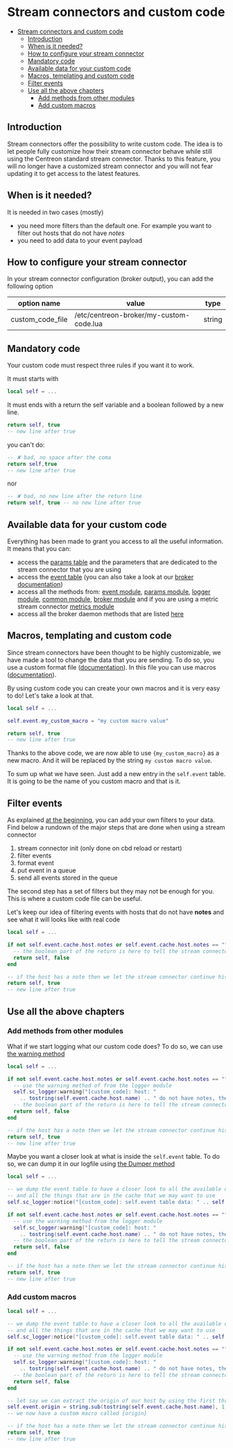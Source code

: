 # Stream connectors and custom code

- [Stream connectors and custom code](#stream-connectors-and-custom-code)
  - [Introduction](#introduction)
  - [When is it needed?](#when-is-it-needed)
  - [How to configure your stream connector](#how-to-configure-your-stream-connector)
  - [Mandatory code](#mandatory-code)
  - [Available data for your custom code](#available-data-for-your-custom-code)
  - [Macros, templating and custom code](#macros-templating-and-custom-code)
  - [Filter events](#filter-events)
  - [Use all the above chapters](#use-all-the-above-chapters)
    - [Add methods from other modules](#add-methods-from-other-modules)
    - [Add custom macros](#add-custom-macros)

## Introduction

Stream connectors offer the possibility to write custom code. The idea is to let people fully customize how their stream connector behave while still using the Centreon standard stream connector.
Thanks to this feature, you will no longer have a customized stream connector and you will not fear updating it to get access to the latest features.

## When is it needed?

It is needed in two cases (mostly)

- you need more filters than the default one. For example you want to filter out hosts that do not have *notes*
- you need to add data to your event payload

## How to configure your stream connector

In your stream connector configuration (broker output), you can add the following option

| option name      | value                                   | type   |
| ---------------- | --------------------------------------- | ------ |
| custom_code_file | /etc/centreon-broker/my-custom-code.lua | string |

## Mandatory code

Your custom code must respect three rules if you want it to work.

It must starts with

```lua
local self = ...
```

It must ends with a return the self variable and a boolean followed by a new line.

```lua
return self, true
-- new line after true
```

you can't do:

```lua
-- ✘ bad, no space after the coma
return self,true
-- new line after true
```

nor

```lua
-- ✘ bad, no new line after the return line
return self, true -- no new line after true
```

## Available data for your custom code

Everything has been made to grant you access to all the useful information. It means that you can:

- access the [params table](sc_param.md#default-parameters) and the parameters that are dedicated to the stream connector that you are using
- access the [event table](broker_data_structure.md) (you can also take a look at our [broker documentation](https://docs.centreon.com/docs/developer/developer-broker-mapping/))
- access all the methods from: [event module](sc_event.md), [params module](sc_param.md), [logger module](sc_logger.md), [common module](sc_common.md), [broker module](sc_broker.md) and if you are using a metric stream connector [metrics module](sc_metrics.md)
- access all the broker daemon methods that are listed [here](https://docs.centreon.com/docs/developer/developer-broker-stream-connector/#the-broker-table)

## Macros, templating and custom code

Since stream connectors have been thought to be highly customizable, we have made a tool to change the data that you are sending. To do so, you use a custom format file ([documentation](templating.md)). In this file you can use macros ([documentation](sc_macros.md)).

By using custom code you can create your own macros and it is very easy to do! Let's take a look at that.

```lua
local self = ...

self.event.my_custom_macro = "my custom macro value"

return self, true
-- new line after true
```

Thanks to the above code, we are now able to use `{my_custom_macro}` as a new macro. And it will be replaced by the string `my custom macro value`.

To sum up what we have seen. Just add a new entry in the `self.event` table. It is going to be the name of you custom macro and that is it.

## Filter events

As explained [at the beginning](#when-is-it-needed), you can add your own filters to your data. Find below a rundown of the major steps that are done when using a stream connector

1. stream connector init (only done on cbd reload or restart)
2. filter events
3. format event
4. put event in a queue
5. send all events stored in the queue

The second step has a set of filters but they may not be enough for you. This is where a custom code file can be useful.

Let's keep our idea of filtering events with hosts that do not have **notes** and see what it will looks like with real code

```lua
local self = ...

if not self.event.cache.host.notes or self.event.cache.host.notes == "" then
  -- the boolean part of the return is here to tell the stream connector to ignore the event
  return self, false
end

-- if the host has a note then we let the stream connector continue his work on this event
return self, true
-- new line after true
```

## Use all the above chapters

### Add methods from other modules

What if we start logging what our custom code does? To do so, we can use [the warning method](sc_logger.md#warning-method)

```lua
local self = ...

if not self.event.cache.host.notes or self.event.cache.host.notes == "" then
  -- use the warning method of from the logger module 
  self.sc_logger:warning("[custom_code]: host: "
    .. tostring(self.event.cache.host.name) .. " do not have notes, therefore, we drop the event")
  -- the boolean part of the return is here to tell the stream connector to ignore the event
  return self, false
end

-- if the host has a note then we let the stream connector continue his work on this event
return self, true
-- new line after true
```

Maybe you want a closer look at what is inside the `self.event` table. To do so, we can dump it in our logfile using [the Dumper method](sc_common.md#dumper-method)

```lua
local self = ...

-- we dump the event table to have a closer look to all the available data from the event itself 
-- and all the things that are in the cache that we may want to use
self.sc_logger:notice("[custom_code]: self.event table data: " .. self.sc_common:dumper(self.event))

if not self.event.cache.host.notes or self.event.cache.host.notes == "" then
  -- use the warning method from the logger module 
  self.sc_logger:warning("[custom_code]: host: "
    .. tostring(self.event.cache.host.name) .. " do not have notes, therefore, we drop the event")
  -- the boolean part of the return is here to tell the stream connector to ignore the event
  return self, false
end

-- if the host has a note then we let the stream connector continue his work on this event
return self, true
-- new line after true
```

### Add custom macros

```lua
local self = ...

-- we dump the event table to have a closer look to all the available data from the event itself 
-- and all the things that are in the cache that we may want to use
self.sc_logger:notice("[custom_code]: self.event table data: " .. self.sc_common:dumper(self.event))

if not self.event.cache.host.notes or self.event.cache.host.notes == "" then
  -- use the warning method from the logger module 
  self.sc_logger:warning("[custom_code]: host: "
    .. tostring(self.event.cache.host.name) .. " do not have notes, therefore, we drop the event")
  -- the boolean part of the return is here to tell the stream connector to ignore the event
  return self, false
end

-- let say we can extract the origin of our host by using the first three letters of its name
self.event.origin = string.sub(tostring(self.event.cache.host.name), 1, 3)
-- we now have a custom macro called {origin}

-- if the host has a note then we let the stream connector continue his work on this event
return self, true
-- new line after true
```
